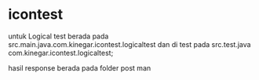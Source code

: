 # icontest

untuk Logical test berada pada src.main.java.com.kinegar.icontest.logicaltest dan di test pada src.test.java com.kinegar.icontest.logicaltest;

hasil response berada pada folder post man
